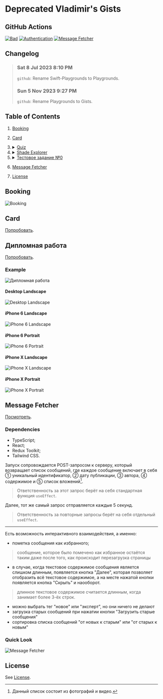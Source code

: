 # Deprecated Vladimir's Gists

## GitHub Actions
[![Bad](https://github.com/VladimirCreator/Playgrounds/actions/workflows/bad.yaml/badge.svg)](https://github.com/VladimirCreator/Playgrounds/actions/workflows/bad.yaml)
[![Authentication](https://github.com/VladimirCreator/Playgrounds/actions/workflows/authentication.yml/badge.svg)](https://github.com/VladimirCreator/Playgrounds/actions/workflows/authentication.yml)
[![Message Fetcher](https://github.com/VladimirCreator/Playgrounds/actions/workflows/message-fetcher.yml/badge.svg)](https://github.com/VladimirCreator/Playgrounds/actions/workflows/message-fetcher.yml)

## Changelog
> ### Sat 8 Jul 2023 8:10 PM
> `github`: Rename Swift-Playgrounds to Playgrounds.
> ### Sun 5 Nov 2923 9:27 PM
> `github`: Rename Playgrounds to Gists.

## Table of Contents

1. [Booking](#booking)
1. [Card](#card)
1. <details>
     <summary>
       <a href="https://github.com/VladimirCreator/Playgrounds#quiz">
         Quiz
       </a>
     </summary>

     <h3>
       Quick Look
     </h3>

     <p>
       <img src="./videos/quiz.gif" />
     </p>
   </details>

1. <details>
     <summary>
       <a href="https://github.com/VladimirCreator/Playgrounds#shade-explorer">
         Shade Explorer
       </a>
     </summary>

     <h3>
       Quick Look
     </h3>

     <p>
       <img src="./videos/shade_explorer.gif" />
     </p>
   </details>

1. <details>
     <summary>
       <a href="https://github.com/VladimirCreator/Playgrounds#%D1%82%D0%B5%D1%81%D1%82%D0%BE%D0%B2%D0%BE%D0%B5-%D0%B7%D0%B0%D0%B4%D0%B0%D0%BD%D0%B8%D0%B5-0">
         Тестовое задание №0
       </a>
     </summary>

     <p>
       <a href="https://application-0.vercel.app">
         Попробовать
       </a>
     </p>

     <p>
       Запуск сопровождается POST-запросом к серверу, который возвращает список приложений, где у каждого приложения есть идентификатор, название, идентификатор политики, поле <code>agent_js_config</code> и поле <code>correlations_config</code>.
     </p>

     <p>
       Есть возможность интерактивного взаимодействия, а именно:
     </p>

     <ul>
       <li>
         отправка нового приложения на сервер;
       </li>
       <li>
         изменение существующего приложения на сервере.
       </li>
     </ul>

     <h3>
       Quick Look
     </h3>

     <p>
       <img src="./videos/тестовое_задание_0.gif" />
     </p>
   </details>


1. [Message Fetcher](#message-fetcher)
1. [License](#license)

## Booking
![Booking](videos/booking.gif)

## Card
[Попробовать](https://vladimircreator.github.io/Playgrounds/card/).

## Дипломная работа
[Попробовать](https://graduate-work-gilt.vercel.app/).

### Example
![Дипломная работа](./videos/дипломная_работа.gif)

#### Desktop Landscape
![Desktop Landscape](./photos/дипломная_работа/desktop_landscape.png)

#### iPhone 6 Landscape
![iPhone 6 Landscape](./photos/дипломная_работа/iPhone6_landscape.png)

#### iPhone 6 Portrait
![iPhone 6 Portrait](./photos/дипломная_работа/iPhone6_portrait.png)

#### iPhone X Landscape
![iPhone X Landscape](./photos/дипломная_работа/iPhoneX_landscape.png)

#### iPhone X Portrait
![iPhone X Portrait](./photos/дипломная_работа/iPhoneX_portrait.png)

## Message Fetcher
[Посмотреть](https://application-m78h6t34y-thisusernameisalreadybusy.vercel.app/).

### Dependencies
- TypeScript;
- React;
- Redux Toolkit;
- Tailwind CSS.

Запуск сопровождается POST-запросом к серверу, который возвращает список сообщений, где каждое сообщение включает в себя ① уникальный идентификатор, ② дату публикации, ③ автора, ④ содержимое и ⑤ список вложений[^1].

> Ответственность за этот запрос берёт на себя стандартная функция `useEffect`.

Далее, тот же самый запрос отправляется каждые 5 секунд.

> Ответственность за повторные запросы берёт на себя отдельный `useEffect`.

---

Есть возможность интерактивного взаимодействия, а именно:

- пометка сообщения как избранного;

> сообщение, которое было помечено как избранное остаётся таким даже после того, как происходит перезагрузка страницы

- в случае, когда текстовое содержимое сообщения является слишком длинным, появляется кнопка "Далее", которая позволяет отобразить всё текстовое содержимое, а на месте нажатой кнопки появляется кнопка "Скрыть" и наооборот.

> длинное текстовое содержимое считается длинным, когда занимает более 3-ёх строк.

- можно выбрать тег "новое" или "эксперт", но они ничего не делают
- загрузка старых сообщений при нажатии кнопки "Загрузить старые сообщения"
- сортировка списка сообщений "от новых к старым" или "от старых к новым"

### Quick Look
![Message Fetcher](./videos/message_fetcher.gif)

## License
See [License](LICENSE).

[^1]: Данный список состоит из фотографий и видео.
